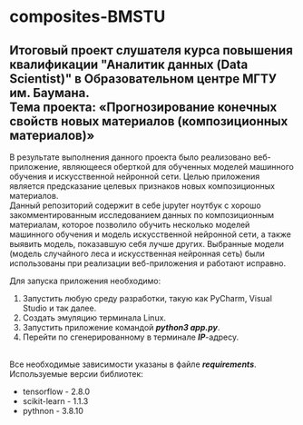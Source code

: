# composites-BMSTU
Итоговый проект слушателя курса повышения квалификации "Аналитик данных (Data Scientist)" в Образовательном центре МГТУ им. Баумана.
</br>Тема проекта: «Прогнозирование конечных свойств новых материалов (композиционных материалов)»
---
В результате выполнения данного проекта было реализовано веб-приложение, являющееся оберткой для обученных моделей машинного обучения и искусственной нейронной сети. Целью приложения является предсказание целевых признаков новых композиционных материалов.</br>
Данный репозиторий содержит в себе jupyter ноутбук с хорошо закомментированным исследованием данных по композиционным материалам, которое позволило обучить несколько моделей машинного обучения и модель искусственной нейронной сети, а также выявить модель, показавшую себя лучше других. Выбранные модели (модель случайного леса и искусственная нейронная сеть) были использованы при реализации веб-приложения и работают исправно. 

Для запуска приложения необходимо:

1. Запустить любую среду разработки, такую как PyCharm, Visual Studio и так далее.
2. Создать эмуляцию терминала Linux.
3. Запустить приложение командой ***python3 app.py***.
4. Перейти по сгенерированному в терминале ***IP***-адресу.


</br> Все необходимые зависимости указаны в файле ***requirements***. 
</br>Используемые версии библиотек: 
* tensorflow - 2.8.0
* scikit-learn - 1.1.3
* pythnon - 3.8.10
